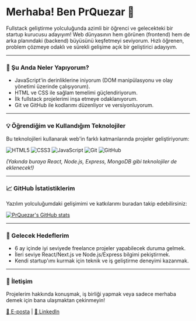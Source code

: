 # Merhaba! Ben PrQuezar 👋

Fullstack geliştirme yolculuğunda azimli bir öğrenci ve gelecekteki bir startup kurucusu adayıyım! Web dünyasının hem görünen (frontend) hem de arka planındaki (backend) büyüsünü keşfetmeyi seviyorum. Hızlı öğrenen, problem çözmeye odaklı ve sürekli gelişime açık bir geliştirici adayıyım.

---

### 🚀 Şu Anda Neler Yapıyorum?

* JavaScript'in derinliklerine iniyorum (DOM manipülasyonu ve olay yönetimi üzerinde çalışıyorum).
* HTML ve CSS ile sağlam temelimi güçlendiriyorum.
* İlk fullstack projelerimi inşa etmeye odaklanıyorum.
* Git ve GitHub ile kodlarımı düzenliyor ve versiyonluyorum.

---

### 💡 Öğrendiğim ve Kullandığım Teknolojiler

Bu teknolojileri kullanarak web'in farklı katmanlarında projeler geliştiriyorum:

![HTML5](https://img.shields.io/badge/HTML5-E34F26?style=for-the-badge&logo=html5&logoColor=white)
![CSS3](https://img.shields.io/badge/CSS3-1572B6?style=for-the-badge&logo=css3&logoColor=white)
![JavaScript](https://img.shields.io/badge/JavaScript-F7DF1E?style=for-the-badge&logo=javascript&logoColor=black)
![Git](https://img.shields.io/badge/Git-F05032?style=for-the-badge&logo=git&logoColor=white)
![GitHub](https://img.shields.io/badge/GitHub-100000?style=for-the-badge&logo=github&logoColor=white)

*(Yakında buraya React, Node.js, Express, MongoDB gibi teknolojiler de eklenecek!)*

---

### 📈 GitHub İstatistiklerim

Yazılım yolculuğumdaki gelişimimi ve katkılarımı buradan takip edebilirsiniz:

[![PrQuezar's GitHub stats](https://github-readme-stats.vercel.app/api?username=PrQuezar&show_icons=true&theme=radical&hide_rank=true)](https://github.com/PrQuezar/github-readme-stats)

---

### 🎯 Gelecek Hedeflerim

* 6 ay içinde iyi seviyede freelance projeler yapabilecek duruma gelmek.
* İleri seviye React/Next.js ve Node.js/Express bilgimi pekiştirmek.
* Kendi startup'ımı kurmak için teknik ve iş geliştirme deneyimi kazanmak.

---

### 🤝 İletişim

Projelerim hakkında konuşmak, iş birliği yapmak veya sadece merhaba demek için bana ulaşmaktan çekinmeyin!

[📧 E-posta](mailto:sergencetnturk@gmail.com) | [🔗 LinkedIn]([[(https://www.linkedin.com/jobs/)](https://www.linkedin.com/in/sergen-cetinturk-a774b136a/))
